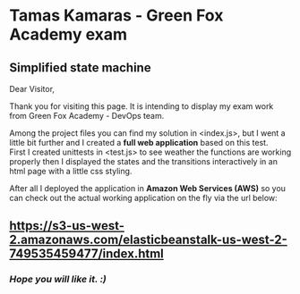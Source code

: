 # Tamas Kamaras - Green Fox Academy exam
## **Simplified state machine**

Dear Visitor,

Thank you for visiting this page. It is intending to display my exam work from Green Fox Academy - DevOps team.

Among the project files you can find my solution in <index.js>, but I went a little bit further and I created a **full web application** based on this test.\
First I created unittests in <test.js> to see weather the functions are working properly then I displayed the states and the transitions interactively in an html page with a little css styling.

After all I deployed the application in **Amazon Web Services (AWS)** so you can check out the actual working application on the fly via the url below:

## https://s3-us-west-2.amazonaws.com/elasticbeanstalk-us-west-2-749535459477/index.html

### __*Hope you will like it. :)*__

